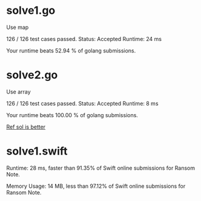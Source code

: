 # solve1.go

Use map

126 / 126 test cases passed.
Status: Accepted
Runtime: 24 ms

Your runtime beats 52.94 % of golang submissions.

# solve2.go

Use array

126 / 126 test cases passed.
Status: Accepted
Runtime: 8 ms

Your runtime beats 100.00 % of golang submissions.


[Ref sol is better](https://github.com/aQuaYi/LeetCode-in-Go/blob/master/Algorithms/0383.ransom-note/ransom-note.go)

# solve1.swift

Runtime: 28 ms, faster than 91.35% of Swift online submissions for Ransom Note.

Memory Usage: 14 MB, less than 97.12% of Swift online submissions for Ransom Note.

